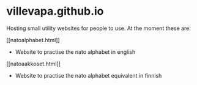 # villevapa.github.io

Hosting small utility websites for people to use. At the moment these are:

[[natoalphabet.html]]
- Website to practise the nato alphabet in english

[[natoaakkoset.html]]
- Website to practise the nato alphabet equivalent in finnish

